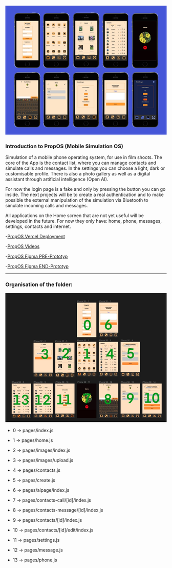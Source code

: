 
![pages of propOs](/public/header-picture.jpg)





### Introduction to PropOS (Mobile Simulation OS)


Simulation of a mobile phone operating system, for use in film shoots. The core of the App is the contact list, where you can manage contacts and simulate calls and messages. In the settings you can choose a light, dark or customisable profile. There is also a photo gallery as well as a digital assistant through artificial intelligence (Open AI).

For now the login page is a fake and only by pressing the button you can go inside. The next projects will be to create a real authentication and to make possible the external manipulation of the simulation via Bluetooth to simulate incoming calls and messages.

All applications on the Home screen that are not yet useful will be developed in the future. For now they only have: home, phone, messages, settings, contacts and internet.


-[PropOS Vercel Deployment](https://mobile-simulation-prop-os.vercel.app/)

-[PropOS Videos](https://www.youtube.com/channel/UCo1oiENvwvKwavYpWnTXx-g)

-[PropOS Figma PRE-Prototyp](https://www.figma.com/proto/jp0WO7U6OP5iv2XTdg78V8/Mobile-Simulation?type=design&node-id=27-2998&scaling=min-zoom&page-id=27%3A2997&starting-point-node-id=27%3A2998)

-[PropOS Figma END-Prototyp](https://www.figma.com/proto/ns3GPnyuBqIhDBXCGJFyqg/Untitled?type=design&node-id=1-19&t=WEdlnBpxhnrJl67C-0&scaling=scale-down&page-id=0%3A1&starting-point-node-id=1%3A19)



---


### Organisation of the folder:

![Explanation of the folders in the App](/public/explanation-readme.jpg)

- 0 -> pages/index.js

- 1 -> pages/home.js

- 2 -> pages/images/index.js

- 3 -> pages/images/upload.js

- 4 -> pages/contacts.js

- 5 -> pages/create.js

- 6 -> pages/aipage/index.js

- 7 -> pages/contacts-call/[id]/index.js

- 8 -> pages/contacts-message/[id]/index.js

- 9 -> pages/contacts/[id]/index.js

- 10 -> pages/contacts/[id]/edit/index.js

- 11 -> pages/settings.js

- 12 -> pages/message.js

- 13 -> pages/phone.js
